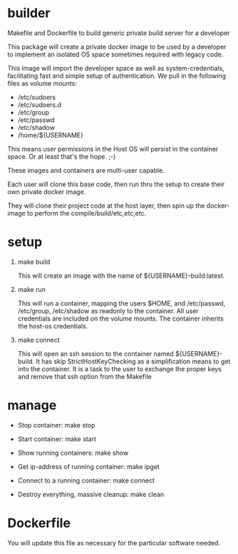 # builder
Makefile and Dockerfile to build generic private build server for a developer

This package will create a private docker image to be used by a developer to implement an isolated OS space sometimes required with legacy code.

This image will import the developer space as well as system-credentials, facilitating fast and simple setup of authentication.
We pull in the following files as volume mounts:
-  /etc/sudoers
-  /etc/sudoers.d
-  /etc/group
-  /etc/passwd
-  /etc/shadow
-  /home/${USERNAME}

This means user permissions in the Host OS will persist in the container space.  Or at least that's the hope.  ;-)

These images and containers are multi-user capable.  

Each user will clone this base code, then run thru the setup to create their own private docker image.  

They will clone their project code at the host layer, then spin up the docker-image to perform the compile/build/etc,etc,etc.

# setup

1.  make build

    This will create an image with the name of ${USERNAME}-build:latest.

2.  make run

    This will run a container, mapping the users $HOME, and /etc/passwd, /etc/group, /etc/shadow as readonly to the container.
    All user credentials are included on the volume mounts.
    The container inherits the host-os credentials.

3.  make connect

    This will open an ssh session to the container named ${USERNAME}-build.
    It has skip StrictHostKeyChecking as a simplification means to get into the container.
    It is a task to the user to exchange the proper keys and remove that ssh option from the Makefile


# manage

- Stop container:  make stop

- Start container:  make start

- Show running containers:  make show

- Get ip-address of running container:  make ipget

- Connect to a running container:  make connect

- Destroy everything, massive cleanup:  make clean

# Dockerfile

  You will update this file as necessary for the particular software needed.


